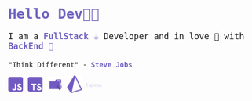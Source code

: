 <!DOCTYPE html>
<html lang="pt-br">
<head>
<meta charset="UTF-8">
<meta http-equiv="X-UA-Compatible" content="IE=edge">
<meta name="viewport" content="width=device-width, initial-scale=1.0">
<style>
body {
font-family: monospace;
}
.tilte {
color: #7165c1;
}
.subtitle {
font-size: 17px;
margin-bottom: 20px;
}
.techs {
display: flex;
align-items: center;
margin-bottom: 20px;
}
.tech {
margin-right: 10px;
width: 30px;
}
.tech img {
width: 100%;
}
.color {
color:#7165c1;
font-weight: bold;
}
</style>
</head>
<body>
<h1 class="tilte">Hello Dev👋😁</h1>
<p class="subtitle">I am a <span class="color">FullStack ☕</span>  Developer and
in love 🥰 with <span class="color">BackEnd 🚽</span></p>


<p class="footer">"Think Different" - <span class="color">Steve Jobs</span> </p>

<div class="techs">
<div class="tech">
<img src="./javascript.png" alt="JS">
</div>
<div class="tech">
<img src="./typescript.png" alt="Type">
</div>
<div class="tech">
<img src="./mongodb.png" alt="mongodb">
</div>
<div class="tech">
<img src="./prisma.png" alt="prisma">
</div>
<div class="tech">
<img src="./express.png" alt="express">
</div>

</div>
</body>
</html>
